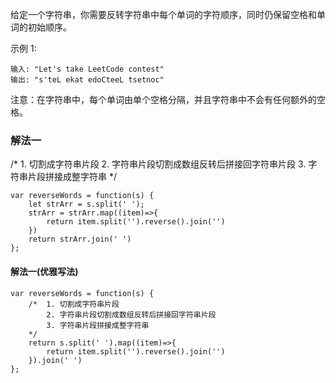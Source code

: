 给定一个字符串，你需要反转字符串中每个单词的字符顺序，同时仍保留空格和单词的初始顺序。

示例 1:
```
输入: "Let's take LeetCode contest"
输出: "s'teL ekat edoCteeL tsetnoc"
```
注意：在字符串中，每个单词由单个空格分隔，并且字符串中不会有任何额外的空格。

### 解法一
/*  1. 切割成字符串片段
        2. 字符串片段切割成数组反转后拼接回字符串片段
        3. 字符串片段拼接成整字符串
*/ 
```
var reverseWords = function(s) {
    let strArr = s.split(' ');
    strArr = strArr.map((item)=>{
        return item.split('').reverse().join('')
    })
    return strArr.join(' ')
};
```

#### 解法一(优雅写法)
```
var reverseWords = function(s) {
    /*  1. 切割成字符串片段
        2. 字符串片段切割成数组反转后拼接回字符串片段
        3. 字符串片段拼接成整字符串
    */ 
    return s.split(' ').map((item)=>{
        return item.split('').reverse().join('')
    }).join(' ')
};
```
